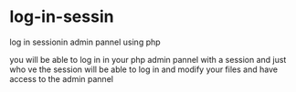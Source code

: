 # log-in-sessin

log in sessionin admin pannel using php

you will be able to log in in your php admin pannel with a session and just who ve the session will be able to log in and modify your files and have access to the admin pannel 
